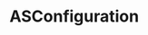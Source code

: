 # ASConfiguration
<keymap version="1" name="Default copy" parent="$default">
  <action id="ActivateNotesToolWindow">
    <keyboard-shortcut first-keystroke="ctrl alt q" />
  </action>
  <action id="ActivatePreviewToolWindow">
    <keyboard-shortcut first-keystroke="alt z" />
  </action>
  <action id="ActivateTODOToolWindow" />
  <action id="Android.BuildApk">
    <keyboard-shortcut first-keystroke="alt b" />
  </action>
  <action id="Android.GenerateSignedApk">
    <keyboard-shortcut first-keystroke="alt g" />
  </action>
  <action id="Android.SyncProject">
    <keyboard-shortcut first-keystroke="shift ctrl alt g" />
  </action>
  <action id="AndroidConnectDebuggerAction">
    <keyboard-shortcut first-keystroke="alt a" />
  </action>
  <action id="CleanGradleProject">
    <keyboard-shortcut first-keystroke="alt c" />
  </action>
  <action id="CompareClipboardWithSelection">
    <keyboard-shortcut first-keystroke="alt w" />
  </action>
  <action id="CompareFileWithEditor">
    <keyboard-shortcut first-keystroke="alt e" />
  </action>
  <action id="ExternalSystem.ToggleAutoImport">
    <keyboard-shortcut first-keystroke="shift ctrl alt enter" />
  </action>
  <action id="ImportModule">
    <keyboard-shortcut first-keystroke="alt m" />
  </action>
  <action id="ImportProject">
    <keyboard-shortcut first-keystroke="ctrl alt 3" />
  </action>
  <action id="InvalidateCaches">
    <keyboard-shortcut first-keystroke="ctrl alt r" />
  </action>
  <action id="NewAndroidImageAsset">
    <keyboard-shortcut first-keystroke="alt i" />
  </action>
  <action id="NewAndroidVectorAsset">
    <keyboard-shortcut first-keystroke="alt v" />
  </action>
  <action id="NewClass">
    <keyboard-shortcut first-keystroke="alt n" />
  </action>
  <action id="NewDir">
    <keyboard-shortcut first-keystroke="alt p" />
  </action>
  <action id="NewProject">
    <keyboard-shortcut first-keystroke="ctrl alt 1" />
  </action>
  <action id="NewProjectFromVCS">
    <keyboard-shortcut first-keystroke="ctrl alt 5" />
  </action>
  <action id="OpenFile">
    <keyboard-shortcut first-keystroke="ctrl alt 2" />
  </action>
  <action id="RebuildGradleProject">
    <keyboard-shortcut first-keystroke="alt r" />
  </action>
  <action id="RecentProjectListGroup">
    <keyboard-shortcut first-keystroke="ctrl alt 4" />
  </action>
  <action id="SwitchApply">
    <keyboard-shortcut first-keystroke="shift alt enter" />
  </action>
  <action id="SwitchDown">
    <keyboard-shortcut first-keystroke="shift alt down" />
  </action>
  <action id="SwitchLeft">
    <keyboard-shortcut first-keystroke="shift alt left" />
  </action>
  <action id="SwitchRight">
    <keyboard-shortcut first-keystroke="shift alt right" />
  </action>
  <action id="SwitchUp">
    <keyboard-shortcut first-keystroke="shift alt up" />
  </action>
  <action id="ToggleBreakpointEnabled">
    <keyboard-shortcut first-keystroke="ctrl alt f10" />
  </action>
  <action id="ToggleReadOnlyAttribute">
    <keyboard-shortcut first-keystroke="alt t" />
  </action>
  <action id="XDebugger.MuteBreakpoints">
    <keyboard-shortcut first-keystroke="f10" />
  </action>
  <action id="template.create.XMLLayout XML File">
    <keyboard-shortcut first-keystroke="alt l" />
  </action>
</keymap>
